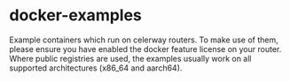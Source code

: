 # docker-examples
Example containers which run on celerway routers. To make use of them, please ensure you have enabled the docker feature license on your router. 
Where public registries are used, the examples usually work on all supported architectures (x86_64 and aarch64).
